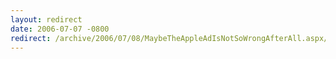 ```yaml
---
layout: redirect
date: 2006-07-07 -0800
redirect: /archive/2006/07/08/MaybeTheAppleAdIsNotSoWrongAfterAll.aspx/
---
```

